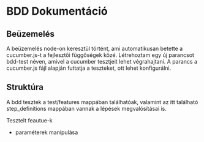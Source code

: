 # BDD Dokumentáció

## Beüzemelés
A beüzemelés node-on keresztül történt, ami automatikusan betette a cucumber.js-t a fejlesztői függőségek közé. Létrehoztam egy új
parancsot bdd-test néven, amivel a cucumber tesztjeit lehet végrahajtani. A parancs a cucumber.js fájl alapján futtatja a teszteket, ott lehet
konfigurálni.

## Struktúra
A bdd tesztek a test/features mappában találhatóak, valamint az itt található step_definitions mappában vannak a lépések megvalósításai is.

Tesztelt feautue-k
- paraméterek manipulása